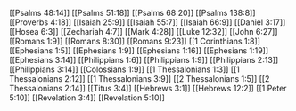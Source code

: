 [[Psalms 48:14]]
[[Psalms 51:18]]
[[Psalms 68:20]]
[[Psalms 138:8]]
[[Proverbs 4:18]]
[[Isaiah 25:9]]
[[Isaiah 55:7]]
[[Isaiah 66:9]]
[[Daniel 3:17]]
[[Hosea 6:3]]
[[Zechariah 4:7]]
[[Mark 4:28]]
[[Luke 12:32]]
[[John 6:27]]
[[Romans 1:9]]
[[Romans 8:30]]
[[Romans 9:23]]
[[1 Corinthians 1:8]]
[[Ephesians 1:5]]
[[Ephesians 1:9]]
[[Ephesians 1:16]]
[[Ephesians 1:19]]
[[Ephesians 3:14]]
[[Philippians 1:6]]
[[Philippians 1:9]]
[[Philippians 2:13]]
[[Philippians 3:14]]
[[Colossians 1:9]]
[[1 Thessalonians 1:3]]
[[1 Thessalonians 2:12]]
[[1 Thessalonians 3:9]]
[[2 Thessalonians 1:5]]
[[2 Thessalonians 2:14]]
[[Titus 3:4]]
[[Hebrews 3:1]]
[[Hebrews 12:2]]
[[1 Peter 5:10]]
[[Revelation 3:4]]
[[Revelation 5:10]]
